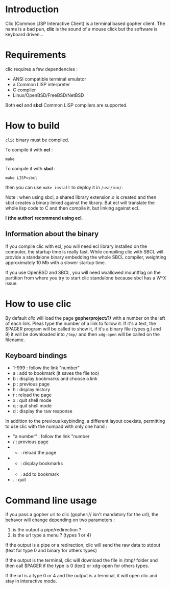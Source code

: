 Introduction
============

Clic (Common LISP Interactive Client) is a terminal based gopher
client. The name is a bad pun, **clic** is the sound of a mouse click
but the software is keyboard driven...


Requirements
============

clic requires a few dependencies :

   + ANSI compatible terminal emulator
   + a Common LISP interpreter
   + C compiler
   + Linux/OpenBSD/FreeBSD/NetBSD

Both **ecl** and **sbcl** Common LISP compilers are supported.


How to build
============

`clic` binary must be compiled.

To compile it with **ecl** :

    make

To compile it with **sbcl** :

    make LISP=sbcl

then you can use `make install` to deploy it in `/usr/bin/`.

Note : when using sbcl, a shared library extension.o is created and
then sbcl creates a binary linked against the library. But ecl will
translate the whole lisp code to C and then compile it, but linking
against ecl.

**I (the author) recommend using ecl**.


Information about the binary
----------------------------
If you compile clic with ecl, you will need ecl library installed on
the computer, the startup time is really fast. While compiling clic
with SBCL will provide a standalone binary embedding the whole SBCL
compiler, weighting approximately 10 Mb with a slower startup time.

If you use OpenBSD and SBCL, you will need wxallowed mountflag on the
partition from where you try to start clic standalone because sbcl has
a W^X issue.


How to use clic
===============

By default *clic* will load the page **gopherproject/1/** with a
number on the left of each link. Pleas type the number of a link to
follow it. If it's a text, the $PAGER program will be called to show
it, if it's a binary file (types g,I and 9) it will be downloaded into
`/tmp/` and then `xdg-open` will be called on the filename.


Keyboard bindings
-----------------

+ 1-999 : follow the link "number"
+ a : add to bookmark (it saves the file too)
+ b : display bookmarks and choose a link
+ p : previous page
+ h : display history
+ r : reload the page
+ x : quit shell mode
+ q : quit shell mode
+ d : display the raw response

In addition to the previous keybinding, a different layout coexists,
permitting to use clic with the numpad with only one hand :

+ "a number" : follow the link "number
+ / : previous page
+ * : reload the page
+ - : display bookmarks
+ + : add to bookmark
+ . : quit


Command line usage
==================

If you pass a gopher url to clic (gopher:// isn't mandatory for the
url), the behavor will change depending on two parameters :

1. is the output a pipe/redirection ?
2. is the url type a menu ? (types 1 or 4)

If the output is a pipe or a redirection, clic will send the raw data
to stdout (text for type 0 and binary for others types)

If the output is the terminal, clic will download the file in /tmp/
folder and then call $PAGER if the type is 0 (text) or xdg-open for
others types.

If the url is a type 0 or 4 and the output is a terminal, it will open
clic and stay in interactive mode.
